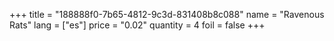 +++
title = "188888f0-7b65-4812-9c3d-831408b8c088"
name = "Ravenous Rats"
lang = ["es"]
price = "0.02"
quantity = 4
foil = false
+++
